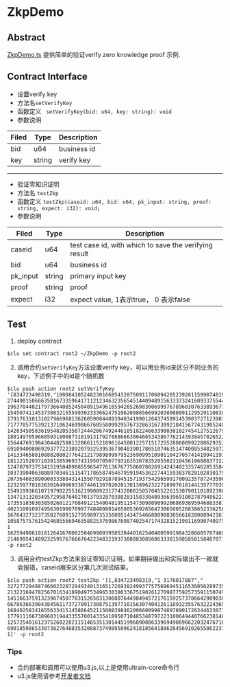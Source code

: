 # ZkpDemo 

## Abstract

[ZkpDemo.ts](./contract/ZkpDemo.ts) 提供简单的验证verify zero knowledge proof 示例.

## Contract Interface


- 设置verify key
- 方法名`setVerifyKey`
- 函数定义
  ` setVerifyKey(bid: u64, key: string): void`
- 参数说明

| Filed | Type | Description|
|------|------|--------|
|bid|u64| business id|
|key|string| verify key|

---

- 验证零知识证明
- 方法名 `testZkp`
- 函数定义
  `testZkp(caseid: u64, bid: u64, pk_input: string, proof: string, expect: i32): void;`
- 参数说明

| Filed | Type | Description|
|------|------|--------|
|caseid|u64| test case id, with which to save the verifying result|
|bid|u64| business id|
|pk_input|string| primary input key|
|proof |string| proof |
|expect| i32 | expect value, 1表示true， 0 表示false|

## Test
1. deploy contract
```
$clu set contract root2 ~/ZkpDemo -p root2
```
2. 调用合约`setVerifyKey`方法设置verify key，可以用业务id来区分不同业务的key，下述例子中的id是个随机数
```
$clu push action root2 setVerifyKey '[834723498319,"10008410524823016685432075091170689420523928115990748195734102145300204434959 2744901506663581673359641711212346323565451440948915633373241609337554403303 1963704402179736640852450409194961659426526983006999767896030763389367764217 15450741145373083215559930233366247519620986566992038008091129529110830649746 17917631013102796696813626059084489394034199012643745991453903727123983020776 7177785775392137106246998667685580992957673286316730921841567743190524800301 14203450583619548205350724442067492446185182246633980381027454127512679243536 18814970596685931800873181913179278886663804665343867762143938457826522252954 15644769198430448258813286611521896164500122571517255288608992288629353773839 6910940080692937772238920793253953679048390178651074635147400853482597228862 14133465881088820802776421217989899979523690995109011042705741419941197977713 18112152037103813859693743195070507793163530783520550231045610688837322163068  12470797375341519504898855965477613676775860780269142434023357462853584485740 10373904063888970346151547178658745467959194536227441593837828102830179409260 20736468389090033388431415507029187894515719375429659917009235787243596910814 12325977018363016490693387446130702028138138962322718997618144135777039252746  1549199366107197982255162199009231774320082505704552261530790110189239872818 1347131320349572958764027013793287038828315833040936639691002787948622373652 17355183030385026012170849121540048195115473098090992068693895946883381875876 402310010974956301900709977484808014650053692656473065085268386523362585434  16764327323735027609152795989735356005143475466880988305661828008942167456788 10587575761542468556694635882537698676987402547174328152190116990740979980450 1 16259498619181264167008250469909395053844016254040059919843286605707469586706 21469954148923259576766676422348321937308083085606333815985850158407071930206"]' -p root2
```

3. 调用合约testZkp方法来验证零知识证明，如果期待输出和实际输出不一致就会报错，caseid用来区分第几次测试结果。
```
$clu push action root2 testZkp '[1,834723498319,"1 3176017887"," 3272772948874660232072949349131651726938249937757569694511653605628973511250 21322169478256701634189049753496530386336751902612709877592573591150749111219  14516637591323967450770315265831306807644984945721761592573786642909038906708 6678636639043845611737270917308751397710156307404126118932355763222436550128 16840258341655633415145866452115008398462006600998748978901726344633077384979 17791116673896031944335570014335418950710485348797223100649440766238146767989  12572540161237526022821151465351301445199689000633969490696622032476710410509 6901859865338738276488353208873749895096241818564188626456910265586223704470", 1]' -p root2
```

### Tips
- 合约部署和调用可以使用u3.js,以上是使用ultrain-core命令行
- u3.js使用请参考[开发者文档](https://developer.ultrain.io/documents)
